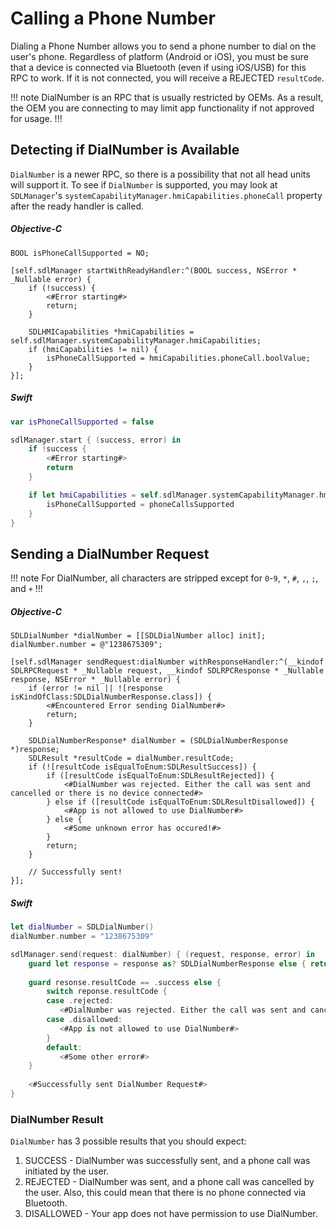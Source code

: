 # Calling a Phone Number
Dialing a Phone Number allows you to send a phone number to dial on the user's phone. Regardless of platform (Android or iOS), you must be sure that a device is connected via Bluetooth (even if using iOS/USB) for this RPC to work. If it is not connected, you will receive a REJECTED `resultCode`.

!!! note
DialNumber is an RPC that is usually restricted by OEMs. As a result, the OEM you are connecting to may limit app functionality if not approved for usage.
!!!

## Detecting if DialNumber is Available
`DialNumber` is a newer RPC, so there is a possibility that not all head units will support it. To see if `DialNumber` is supported, you may look at `SDLManager`'s `systemCapabilityManager.hmiCapabilities.phoneCall` property after the ready handler is called. 

##### Objective-C
```objc
BOOL isPhoneCallSupported = NO;

[self.sdlManager startWithReadyHandler:^(BOOL success, NSError * _Nullable error) {
    if (!success) {
        <#Error starting#>
        return;
    }

    SDLHMICapabilities *hmiCapabilities = self.sdlManager.systemCapabilityManager.hmiCapabilities;
    if (hmiCapabilities != nil) {
        isPhoneCallSupported = hmiCapabilities.phoneCall.boolValue;
    }
}];
```

##### Swift
```swift
var isPhoneCallSupported = false

sdlManager.start { (success, error) in
    if !success {
        <#Error starting#>
        return
    }

    if let hmiCapabilities = self.sdlManager.systemCapabilityManager.hmiCapabilities, let phoneCallsSupported = hmiCapabilities.phoneCall?.boolValue {
        isPhoneCallSupported = phoneCallsSupported
    }
}
```

## Sending a DialNumber Request
!!! note
For DialNumber, all characters are stripped except for `0`-`9`, `*`, `#`, `,`, `;`, and `+`
!!!

##### Objective-C
```objc
SDLDialNumber *dialNumber = [[SDLDialNumber alloc] init];
dialNumber.number = @"1238675309";

[self.sdlManager sendRequest:dialNumber withResponseHandler:^(__kindof SDLRPCRequest * _Nullable request, __kindof SDLRPCResponse * _Nullable response, NSError * _Nullable error) {
    if (error != nil || ![response isKindOfClass:SDLDialNumberResponse.class]) {
        <#Encountered Error sending DialNumber#>
        return;
    }

    SDLDialNumberResponse* dialNumber = (SDLDialNumberResponse *)response;
    SDLResult *resultCode = dialNumber.resultCode;
    if (![resultCode isEqualToEnum:SDLResultSuccess]) {
		if ([resultCode isEqualToEnum:SDLResultRejected]) {
	        <#DialNumber was rejected. Either the call was sent and cancelled or there is no device connected#>
	    } else if ([resultCode isEqualToEnum:SDLResultDisallowed]) {
	        <#App is not allowed to use DialNumber#>
	    } else { 	
	    	<#Some unknown error has occured!#>
	    }
	    return;
    }

	// Successfully sent!
}];
```

##### Swift
```swift
let dialNumber = SDLDialNumber()
dialNumber.number = "1238675309"

sdlManager.send(request: dialNumber) { (request, response, error) in
    guard let response = response as? SDLDialNumberResponse else { return }
    
    guard resonse.resultCode == .success else {
        switch reponse.resultCode {
        case .rejected:
           <#DialNumber was rejected. Either the call was sent and cancelled or there is no device connected#>
        case .disallowed:
           <#App is not allowed to use DialNumber#>
        }
        default:
           <#Some other error#>
    }
    
    <#Successfully sent DialNumber Request#>
}
```

### DialNumber Result
`DialNumber` has 3 possible results that you should expect:

1. SUCCESS - DialNumber was successfully sent, and a phone call was initiated by the user.
2. REJECTED - DialNumber was sent, and a phone call was cancelled by the user. Also, this could mean that there is no phone connected via Bluetooth.
3. DISALLOWED - Your app does not have permission to use DialNumber.
